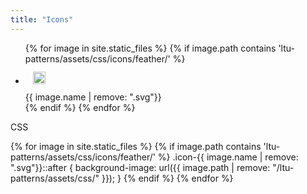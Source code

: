 ```yaml
---
title: "Icons"
---
```


<ul class="sg-icon-list">
{% for image in site.static_files %}
    {% if image.path contains 'ltu-patterns/assets/css/icons/feather/' %}
        <li>
            <img style="width: 20px; height: 20px; margin: 12px;" src="{{ site.baseurl }}{{ image.path }}" alt="" class="img-thumbnail"><br>
            {{ image.name | remove: ".svg"}}
        </li>
    {% endif %}
{% endfor %}
</ul>

CSS

{% for image in site.static_files %}
    {% if image.path contains 'ltu-patterns/assets/css/icons/feather/' %}
        .icon-{{ image.name | remove: ".svg"}}::after {
            background-image: url({{ image.path | remove: "/ltu-patterns/assets/css/" }});
        }
    {% endif %}
{% endfor %}
